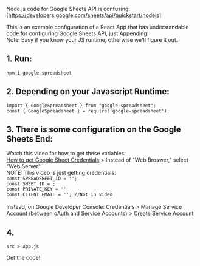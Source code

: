 Node.js code for Google Sheets API is confusing: [https://developers.google.com/sheets/api/quickstart/nodejs]

This is an example configuration of a React App that has understandable code for configuring Google Sheets API, just Appending: <br />
Note: Easy if you know your JS runtime, otherwise we'll figure it out.


## 1. Run:  <br /> 
`npm i google-spreadsheet`
  
## 2. Depending on your Javascript Runtime: <br />
   `import { GoogleSpreadsheet } from "google-spreadsheet";`<br />
   `const { GoogleSpreadsheet } = require('google-spreadsheet');`
   
## 3. There is some configuration on the Google Sheets End: <br /> 
Watch this video for how to get these variables: <br />
[How to get Google Sheet Credentials](https://www.youtube.com/watch?v=shctaaILCiU&t=38s&ab_channel=AnthonyBrunson) > Instead of "Web Broswer," select "Web Server"<br />
    NOTE: This video is just getting credentials. <br />
    `const SPREADSHEET_ID = '';` <br />
    `const SHEET_ID = ;` <br />
    `const PRIVATE_KEY = ''` <br />
    `const CLIENT_EMAIL = ''; //Not in video` <br />  
    Instead, on Google Developer Console: Credentials > Manage Service Account (between oAuth and Service Accounts) > Create Service Account
    
    
    

## 4. 
  `src > App.js`
    
  Get the code!
    

